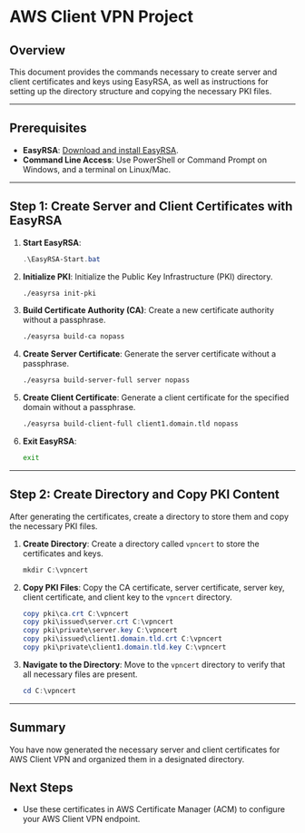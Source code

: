 # AWS Client VPN Project

## Overview
This document provides the commands necessary to create server and client certificates and keys using EasyRSA, as well as instructions for setting up the directory structure and copying the necessary PKI files.

---

## Prerequisites
- **EasyRSA**: [Download and install EasyRSA](https://github.com/OpenVPN/easy-rsa).
- **Command Line Access**: Use PowerShell or Command Prompt on Windows, and a terminal on Linux/Mac.
  
---

## Step 1: Create Server and Client Certificates with EasyRSA

1. **Start EasyRSA**:
   ```powershell
   .\EasyRSA-Start.bat
   ```

2. **Initialize PKI**:
   Initialize the Public Key Infrastructure (PKI) directory.
   ```bash
   ./easyrsa init-pki
   ```

3. **Build Certificate Authority (CA)**:
   Create a new certificate authority without a passphrase.
   ```bash
   ./easyrsa build-ca nopass
   ```

4. **Create Server Certificate**:
   Generate the server certificate without a passphrase.
   ```bash
   ./easyrsa build-server-full server nopass
   ```

5. **Create Client Certificate**:
   Generate a client certificate for the specified domain without a passphrase.
   ```bash
   ./easyrsa build-client-full client1.domain.tld nopass
   ```

6. **Exit EasyRSA**:
   ```bash
   exit
   ```

---

## Step 2: Create Directory and Copy PKI Content

After generating the certificates, create a directory to store them and copy the necessary PKI files.

1. **Create Directory**:
   Create a directory called `vpncert` to store the certificates and keys.
   ```powershell
   mkdir C:\vpncert
   ```

2. **Copy PKI Files**:
   Copy the CA certificate, server certificate, server key, client certificate, and client key to the `vpncert` directory.

   ```powershell
   copy pki\ca.crt C:\vpncert
   copy pki\issued\server.crt C:\vpncert
   copy pki\private\server.key C:\vpncert
   copy pki\issued\client1.domain.tld.crt C:\vpncert
   copy pki\private\client1.domain.tld.key C:\vpncert
   ```

3. **Navigate to the Directory**:
   Move to the `vpncert` directory to verify that all necessary files are present.
   ```powershell
   cd C:\vpncert
   ```

---

## Summary
You have now generated the necessary server and client certificates for AWS Client VPN and organized them in a designated directory.

## Next Steps
- Use these certificates in AWS Certificate Manager (ACM) to configure your AWS Client VPN endpoint.
